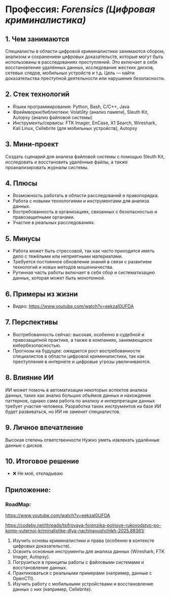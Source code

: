 # Профессия: *Forensics (Цифровая криминалистика)*

## 1. Чем занимаются

Специалисты в области цифровой криминалистики занимаются сбором, анализом и сохранением цифровых доказательств, которые могут быть использованы в расследованиях преступлений. Это включает в себя восстановление удалённых данных, исследование жестких дисков, сетевых следов, мобильных устройств и т.д. Цель — найти доказательства преступной деятельности или нарушение безопасности.

## 2. Стек технологий

* Языки программирования: Python, Bash, C/C++, Java
* Фреймворки/библиотеки: Volatility (анализ памяти), Sleuth Kit, Autopsy (анализ файловой системы)
* Инструменты/сервисы: FTK Imager, EnCase, X1 Search, Wireshark, Kali Linux, Cellebrite (для мобильных устройств), Autopsy

## 3. Мини-проект

Создать сценарий для анализа файловой системы с помощью Sleuth Kit, исследовать и восстановить удалённые файлы, а также проанализировать журналы системы.

## 4. Плюсы

* Возможность работать в области расследований и правопорядка.
* Работа с новыми технологиями и инструментами для анализа данных.
* Востребованность в организациях, связанных с безопасностью и правозащитными органами.
* Участие в реальных расследованиях.

## 5. Минусы

* Работа может быть стрессовой, так как часто приходится иметь дело с тяжёлыми или неприятными материалами.
* Требуется постоянное обновление знаний в связи с развитием технологий и новых методов мошенничества.
* Рутинная часть работы включает в себя сбор и систематизацию данных, которая может быть монотонной.

## 6. Примеры из жизни

* Видео: https://www.youtube.com/watch?v=eekzaI0UFDA

## 7. Перспективы

* Востребованность сейчас: высокая, особенно в судебной и правозащитной практике, а также в компаниях, занимающихся кибербезопасностью.
* Прогнозы на будущее: ожидается рост востребованности специалистов в области цифровой криминалистики, так как преступления в интернете и цифровые угрозы увеличиваются.

## 8. Влияние ИИ

ИИ может помочь в автоматизации некоторых аспектов анализа данных, таких как анализ больших объёмов данных и нахождение паттернов, однако сама работа по анализу и интерпретации данных требует участия человека. Разработка таких инструментов на базе ИИ будет развиваться, но ИИ не заменит специалистов.

## 9. Личное впечатление

Высокая степень ответственности
Нужно уметь извлекать удалённые данные с дисков

## 10. Итоговое решение

* ❌ Не моё, откладываю

## Приложение:

### RoadMap:

https://www.youtube.com/watch?v=eekzaI0UFDA

https://codeby.net/threads/tsifrovaya-forenzika-polnoye-rukovodstvo-po-komp-yuternoi-kriminalistike-dlya-nachinayushchikh-2025.88361/

1. Изучить основы криминалистики и права (особенно в контексте цифровых доказательств).
2. Освоить основные инструменты для анализа данных (Wireshark, FTK Imager, Autopsy).
3. Погрузиться в принципы работы с файловыми системами и восстановление данных.
4. Практиковаться с реальными примерами (например, данные с OpenCTI).
5. Изучить работу с мобильными устройствами и восстановление данных с них (например, Cellebrite).


